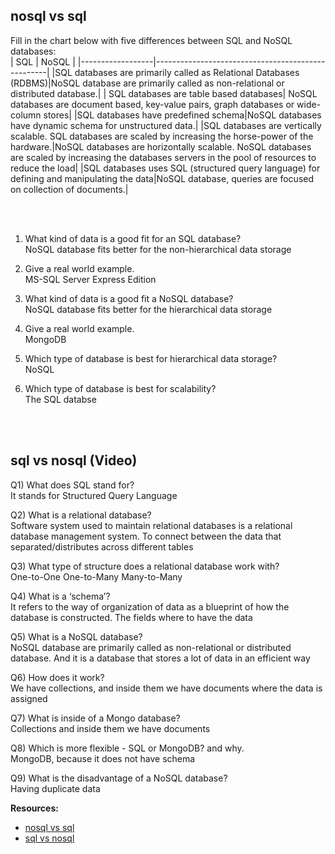 ## nosql vs sql

Fill in the chart below with five differences between SQL and NoSQL databases:<br>
|   SQL            | NoSQL                                              |
|------------------|---------------------------------------------------|
|SQL databases are primarily called as Relational Databases (RDBMS)|NoSQL database are primarily called as non-relational or distributed database.|
| SQL databases are table based databases| NoSQL databases are document based, key-value pairs, graph databases or wide-column stores|
|SQL databases have predefined schema|NoSQL databases have dynamic schema for unstructured data.|
|SQL databases are vertically scalable.
SQL databases are scaled by increasing the horse-power of the hardware.|NoSQL databases are horizontally scalable.
NoSQL databases are scaled by increasing the databases servers in the pool of resources to reduce the load|
|SQL databases uses SQL (structured query language) for defining and manipulating the data|NoSQL database, queries are focused on collection of documents.|

<br>
<br>



1.	What kind of data is a good fit for an SQL database?<br>
NoSQL database fits better for the non-hierarchical data storage

2.	Give a real world example.<br>
MS-SQL Server Express Edition

3.	What kind of data is a good fit a NoSQL database?<br>
NoSQL database fits better for the hierarchical data storage

4.	Give a real world example.<br>
MongoDB

5.	Which type of database is best for hierarchical data storage?<br>
NoSQL

6.	Which type of database is best for scalability?<br>
The SQL databse
<br>
<br>

## sql vs nosql (Video)

Q1) What does SQL stand for?<br>
It stands for Structured Query Language

Q2) What is a relational database?<br>
Software system used to maintain relational databases is a relational database management system. To connect between the data that separated/distributes across different tables

Q3) What type of structure does a relational database work with?<br>
One-to-One
One-to-Many
Many-to-Many

Q4) What is a ‘schema’?<br>
It refers to the way of organization of data as a blueprint of how the database is constructed. The fields where to have the data 

Q5) What is a NoSQL database?<br>
NoSQL database are primarily called as non-relational or distributed database. And it is a database that stores a lot of data in an efficient way 

Q6) How does it work?<br>
We have collections, and inside them we have documents where the data is assigned 

Q7) What is inside of a Mongo database?<br>
Collections and inside them we have documents 

Q8) Which is more flexible - SQL or MongoDB? and why.<br>
MongoDB, because it does not have schema 

Q9) What is the disadvantage of a NoSQL database?<br>
Having duplicate data


**Resources:**
- [nosql vs sql](https://www.thegeekstuff.com/2014/01/sql-vs-nosql-db/?utm_source=tuicool)
 - [sql vs nosql](https://www.youtube.com/watch?v=ZS_kXvOeQ5Y)

